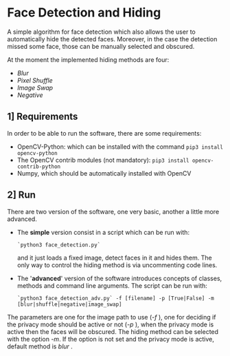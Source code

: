 # Face Detection and Hiding

A simple algorithm for face detection which also allows the user to automatically hide the detected faces. Moreover, in the case the detection missed some face, those can be manually selected and obscured.

At the moment the implemented hiding methods are four:
  - *Blur*
  - *Pixel Shuffle*
  - *Image Swap*
  - *Negative*

## 1] Requirements
In order to be able to run the software, there are some requirements:
  - OpenCV-Python: which can be installed with the command `pip3 install opencv-python`
  - The OpenCV contrib modules (not mandatory): `pip3 install opencv-contrib-python`
  - Numpy, which should be automatically installed with OpenCV

## 2] Run

There are two version of the software, one very basic, another a little more advanced.
  - The **simple** version consist in a script which can be run with:
  
        `python3 face_detection.py`

    and it just loads a fixed image, detect faces in it and hides them. The only way to
    control the hiding method is via uncommenting code lines.

  - The '**advanced**' version of the software introduces concepts of classes, methods
  and command line arguments. The script can be run with:

        `python3 face_detection_adv.py` -f [filename] -p [True|False] -m [blur|shuffle|negative|image_swap] 

  The parameters are one for the image path to use (*-f* ), one for deciding if the privacy mode should be active or not (*-p* ), when the privacy mode is active then the faces will be obscured. The hiding method can be selected with the option *-m*. If the option is not set and the privacy mode is active, default method is *blur* .

